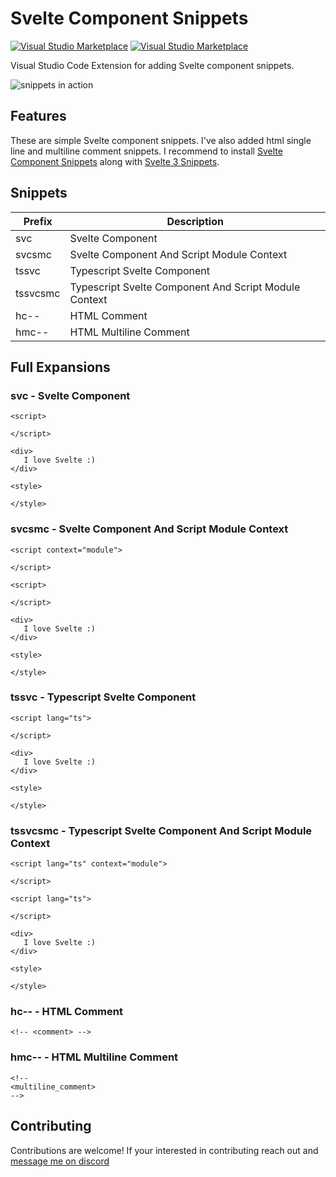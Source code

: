 # Svelte Component Snippets

[![Visual Studio Marketplace](https://vsmarketplacebadge.apphb.com/version/brysonbw.svelte-component-snippets.svg?style=flat-square)](https://marketplace.visualstudio.com/items?itemName=brysonbw.svelte-component-snippets)
[![Visual Studio Marketplace](https://vsmarketplacebadge.apphb.com/installs/brysonbw.svelte-component-snippets.svg?style=flat-square)](https://marketplace.visualstudio.com/items?itemName=brysonbw.svelte-component-snippets)

Visual Studio Code Extension for adding Svelte component snippets.

![snippets in action](https://res.cloudinary.com/ddlhtsgmp/image/upload/v1656174650/scs-vscode-snippets.gif)

## Features

These are simple Svelte component snippets. I've also added html single line and multiline comment snippets. I recommend to install [Svelte Component Snippets](https://marketplace.visualstudio.com/items?itemName=brysonbw.svelte-component-snippets) along with [Svelte 3 Snippets](https://marketplace.visualstudio.com/items?itemName=fivethree.vscode-svelte-snippets).

## Snippets

| Prefix | Description                                    |
|----------|--------------------------------------------|
| svc      | Svelte Component                           |
| svcsmc   | Svelte Component And Script Module Context |
| tssvc    | Typescript Svelte Component                           |
| tssvcsmc | Typescript Svelte Component And Script Module Context |
| hc--     | HTML Comment           |
| hmc--    | HTML Multiline Comment |


## Full Expansions

### svc - Svelte Component

```svelte
<script>
   
</script>

<div>
   I love Svelte :)
</div>

<style>
   
</style>
```

### svcsmc - Svelte Component And Script Module Context

```svelte
<script context="module">

</script>

<script>
   
</script>

<div>
   I love Svelte :)
</div>

<style>
   
</style>
```

### tssvc - **Typescript** Svelte Component

```svelte
<script lang="ts">
   
</script>

<div>
   I love Svelte :)
</div>

<style>
   
</style>
```

### tssvcsmc - **Typescript** Svelte Component And Script Module Context

```svelte
<script lang="ts" context="module">

</script>

<script lang="ts">
   
</script>

<div>
   I love Svelte :)
</div>

<style>
   
</style>
```

### hc-- - HTML Comment

```svelte
<!-- <comment> -->
```

### hmc-- - HTML Multiline Comment

```svelte
<!--
<multiline_comment>
-->
```

## Contributing

Contributions are welcome! If your interested in contributing reach out and [message me on discord](https://discordapp.com/users/805262289119739924)

